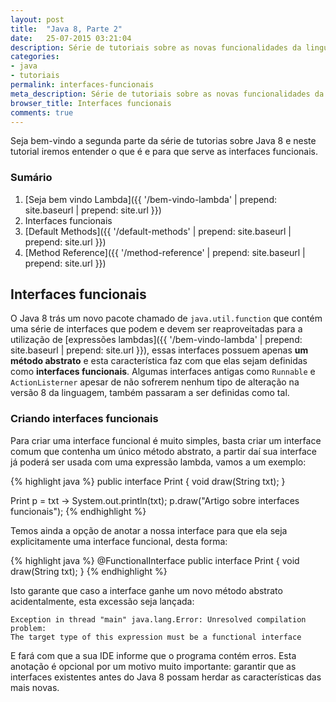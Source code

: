 ```yaml
---
layout: post
title:  "Java 8, Parte 2"
date:   25-07-2015 03:21:04
description: Série de tutoriais sobre as novas funcionalidades da linguagem de programação Java, nesta segunda parte iremos ver o que é interfaces funcionais.
categories:
- java
- tutoriais
permalink: interfaces-funcionais
meta_description: Série de tutoriais sobre as novas funcionalidades da linguagem de programação Java, nesta segunda parte iremos ver o que é interfaces funcionais.
browser_title: Interfaces funcionais
comments: true
---
```

Seja bem-vindo a segunda parte da série de tutorias sobre Java 8 e neste tutorial iremos entender o que é e para que serve as interfaces funcionais.

### Sumário

1. [Seja bem vindo Lambda]({{ '/bem-vindo-lambda' | prepend: site.baseurl | prepend: site.url }})
2. Interfaces funcionais
3. [Default Methods]({{ '/default-methods' | prepend: site.baseurl | prepend: site.url }})
4. [Method Reference]({{ '/method-reference' | prepend: site.baseurl | prepend: site.url }})

## Interfaces funcionais

O Java 8 trás um novo pacote chamado de `java.util.function` que contém uma série de interfaces que podem e devem ser reaproveitadas para a utilização de [expressões lambdas]({{ '/bem-vindo-lambda' | prepend: site.baseurl | prepend: site.url }}), essas interfaces possuem apenas **um método abstrato** e esta característica faz com que elas sejam definidas como **interfaces funcionais**. Algumas interfaces antigas como `Runnable` e `ActionListerner` apesar de não sofrerem nenhum tipo de alteração na versão 8 da linguagem, também passaram a ser definidas como tal.

### Criando interfaces funcionais

Para criar uma interface funcional é muito simples, basta criar um interface comum que contenha um único método abstrato, a partir daí sua interface já poderá ser usada com uma expressão lambda, vamos a um exemplo:

{% highlight java %}
public interface Print {
	void draw(String txt);
}

Print p = txt -> System.out.println(txt);
p.draw("Artigo sobre interfaces funcionais");
{% endhighlight %}

Temos ainda a opção de anotar a nossa interface para que ela seja explicitamente uma interface funcional, desta forma:

{% highlight java %}
@FunctionalInterface
public interface Print {
	void draw(String txt);
}
{% endhighlight %}

Isto garante que caso a interface ganhe um novo método abstrato acidentalmente, esta excessão seja lançada:

	Exception in thread "main" java.lang.Error: Unresolved compilation problem:
	The target type of this expression must be a functional interface

E fará com que a sua IDE informe que o programa contém erros. Esta anotação é opcional por um motivo muito importante: garantir que as interfaces existentes antes do Java 8 possam herdar as características das mais novas.

